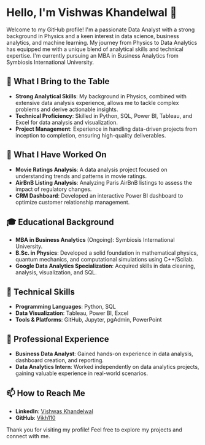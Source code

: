 # Hello, I'm Vishwas Khandelwal 👋

Welcome to my GitHub profile! I'm a passionate Data Analyst with a strong background in Physics and a keen interest in data science, business analytics, and machine learning. 
My journey from Physics to Data Analytics has equipped me with a unique blend of analytical skills and technical expertise. 
I'm currently pursuing an MBA in Business Analytics from Symbiosis International University.

## 🌟 What I Bring to the Table
- **Strong Analytical Skills**: My background in Physics, combined with extensive data analysis experience, allows me to tackle complex problems and derive actionable insights.
- **Technical Proficiency**: Skilled in Python, SQL, Power BI, Tableau, and Excel for data analysis and visualization.
- **Project Management**: Experience in handling data-driven projects from inception to completion, ensuring high-quality deliverables.

## 🌱 What I Have Worked On
- **Movie Ratings Analysis**: A data analysis project focused on understanding trends and patterns in movie ratings.
- **AirBnB Listing Analysis**: Analyzing Paris AirBnB listings to assess the impact of regulatory changes.
- **CRM Dashboard**: Developed an interactive Power BI dashboard to optimize customer relationship management.

## 🎓 Educational Background
- **MBA in Business Analytics** (Ongoing): Symbiosis International University.
- **B.Sc. in Physics**: Developed a solid foundation in mathematical physics, quantum mechanics, and computational simulations using C++/Scilab.
- **Google Data Analytics Specialization**: Acquired skills in data cleaning, analysis, visualization, and SQL.

## 🔧 Technical Skills
- **Programming Languages**: Python, SQL
- **Data Visualization**: Tableau, Power BI, Excel
- **Tools & Platforms**: GitHub, Jupyter, pgAdmin, PowerPoint

## 💼 Professional Experience
- **Business Data Analyst**: Gained hands-on experience in data analysis, dashboard creation, and reporting.
- **Data Analytics Intern**: Worked independently on data analytics projects, gaining valuable experience in real-world scenarios.

## 📫 How to Reach Me
- **LinkedIn**: [Vishwas Khandelwal](https://www.linkedin.com/in/vishwas-k-07842a283/)
- **GitHub**: [Vikh110](https://github.com/Vikh110)

Thank you for visiting my profile! Feel free to explore my projects and connect with me.


<!---
Vikh110/Vikh110 is a ✨ special ✨ repository because its `README.md` (this file) appears on your GitHub profile.
You can click the Preview link to take a look at your changes.
--->
